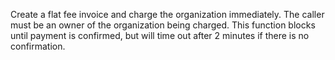 Create a flat fee invoice and charge the organization immediately. The caller must be an owner of the organization being charged. This function blocks until payment is confirmed, but will time out after 2 minutes if there is no confirmation.
